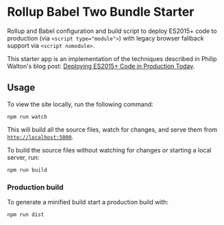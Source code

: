 # Rollup Babel Two Bundle Starter

Rollup and Babel configuration and build script to deploy ES2015+ code to production (via `<script type="module">`) 
with legacy browser fallback support via `<script nomodule>`.

This starter app is an implementation of the techniques described in Philip Walton's 
blog post: [Deploying ES2015+ Code in Production Today](https://philipwalton.com/articles/deploying-es2015-code-in-production-today/).

## Usage
To view the site locally, run the following command:

```
npm run watch
```

This will build all the source files, watch for changes, and serve them from [`http://localhost:5000`](http://localhost:5000). 

To build the source files without watching for changes or starting a local server, run:
```
npm run build
```


### Production build
To generate a minified build start a production build with:
```
npm run dist
```
